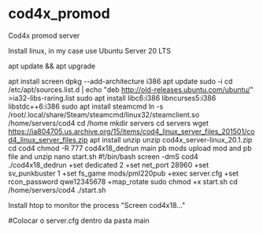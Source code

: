 # cod4x_promod


Cod4x promod server


Install linux, in my case use Ubuntu Server 20 LTS


apt update && apt upgrade


apt install screen
dpkg --add-architecture i386
apt update
sudo -i cd /etc/apt/sources.list.d | echo "deb http://old-releases.ubuntu.com/ubuntu/" >ia32-libs-raring.list
sudo apt install libc6:i386 libncurses5:i386 libstdc++6:i386
sudo apt install steamcmd
ln -s /root/.local/share/Steam/steamcmd/linux32/steamclient.so /home/servers/cod4
cd /home
mkdir servers
cd servers
wget https://ia804705.us.archive.org/15/items/cod4_linux_server_files_201501/cod4_linux_server_files.zip
apt install unzip
unzip cod4x_server-linux_20.1.zip
cd cod4
chmod -R 777 cod4x18_dedrun main pb mods
upload mod and pb file and unzip
nano start.sh
#!/bin/bash
screen -dmS cod4 ./cod4x18_dedrun +set dedicated 2 +set net_port 28960 +set sv_punkbuster 1 +set fs_game mods/pml220pub +exec server.cfg +set rcon_password qwe12345678 +map_rotate
sudo chmod +x start.sh
cd /home/servers/cod4
./start.sh

Install htop to monitor the process "Screen cod4x18..."

#Colocar o server.cfg dentro da pasta main
